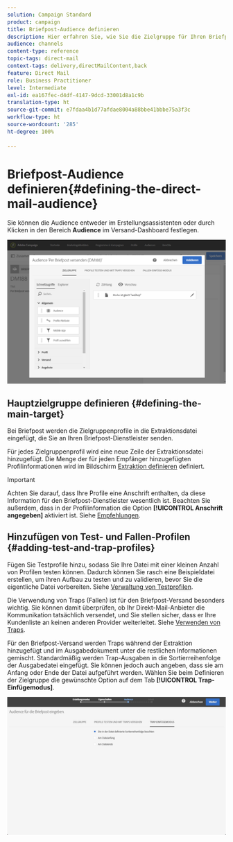 ```yaml
---
solution: Campaign Standard
product: campaign
title: Briefpost-Audience definieren
description: Hier erfahren Sie, wie Sie die Zielgruppe für Ihren Briefpostversand definieren.
audience: channels
content-type: reference
topic-tags: direct-mail
context-tags: delivery,directMailContent,back
feature: Direct Mail
role: Business Practitioner
level: Intermediate
exl-id: ea167fec-d4df-4147-9dcd-33001d8a1c9b
translation-type: ht
source-git-commit: e7fdaa4b1d77afdae8004a88bbe41bbbe75a3f3c
workflow-type: ht
source-wordcount: '285'
ht-degree: 100%

---
```


# Briefpost-Audience definieren{#defining-the-direct-mail-audience}

Sie können die Audience entweder im Erstellungsassistenten oder durch Klicken in den Bereich **Audience** im Versand-Dashboard festlegen.

![](assets/direct_mail_15.png)

## Hauptzielgruppe definieren       {#defining-the-main-target}

Bei Briefpost werden die Zielgruppenprofile in die Extraktionsdatei eingefügt, die Sie an Ihren Briefpost-Dienstleister senden.

Für jedes Zielgruppenprofil wird eine neue Zeile der Extraktionsdatei hinzugefügt. Die Menge der für jeden Empfänger hinzugefügten Profilinformationen wird im Bildschirm [Extraktion definieren](../../channels/using/defining-the-direct-mail-content.md#defining-the-extraction) definiert.

>[!IMPORTANT]
>
>Achten Sie darauf, dass Ihre Profile eine Anschrift enthalten, da diese Information für den Briefpost-Dienstleister wesentlich ist. Beachten Sie außerdem, dass in der Profilinformation die Option **[!UICONTROL Anschrift angegeben]** aktiviert ist. Siehe [Empfehlungen](../../channels/using/about-direct-mail.md#recommendations).

## Hinzufügen von Test- und Fallen-Profilen       {#adding-test-and-trap-profiles}

Fügen Sie Testprofile hinzu, sodass Sie Ihre Datei mit einer kleinen Anzahl von Profilen testen können. Dadurch können Sie rasch eine Beispieldatei erstellen, um ihren Aufbau zu testen und zu validieren, bevor Sie die eigentliche Datei vorbereiten. Siehe [Verwaltung von Testprofilen](../../audiences/using/managing-test-profiles.md).

Die Verwendung von Traps (Fallen) ist für den Briefpost-Versand besonders wichtig. Sie können damit überprüfen, ob Ihr Direkt-Mail-Anbieter die Kommunikation tatsächlich versendet, und Sie stellen sicher, dass er Ihre Kundenliste an keinen anderen Provider weiterleitet. Siehe [Verwenden von Traps](../../sending/using/using-traps.md).

Für den Briefpost-Versand werden Traps während der Extraktion hinzugefügt und im Ausgabedokument unter die restlichen Informationen gemischt. Standardmäßig werden Trap-Ausgaben in die Sortierreihenfolge der Ausgabedatei eingefügt. Sie können jedoch auch angeben, dass sie am Anfang oder Ende der Datei aufgeführt werden. Wählen Sie beim Definieren der Zielgruppe die gewünschte Option auf dem Tab **[!UICONTROL Trap-Einfügemodus]**.

![](assets/direct_mail_trap_insertion_mode.png)
